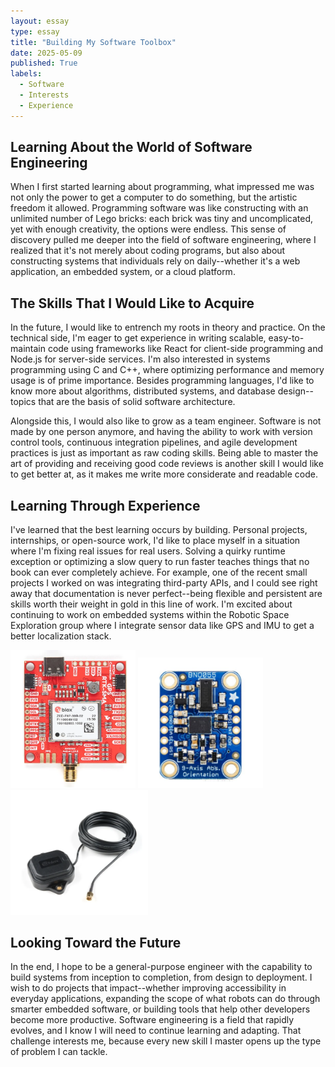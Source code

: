 ```yaml
---
layout: essay
type: essay
title: "Building My Software Toolbox"
date: 2025-05-09
published: True
labels:
  - Software
  - Interests
  - Experience
---
```


## Learning About the World of Software Engineering

When I first started learning about programming, what impressed me was not only the power to get a computer to do something, but the artistic freedom it allowed. Programming software was like constructing with an unlimited number of Lego bricks: each brick was tiny and uncomplicated, yet with enough creativity, the options were endless. This sense of discovery pulled me deeper into the field of software engineering, where I realized that it's not merely about coding programs, but also about constructing systems that individuals rely on daily--whether it's a web application, an embedded system, or a cloud platform.

## The Skills That I Would Like to Acquire

In the future, I would like to entrench my roots in theory and practice. On the technical side, I'm eager to get experience in writing scalable, easy-to-maintain code using frameworks like React for client-side programming and Node.js for server-side services. I'm also interested in systems programming using C and C++, where optimizing performance and memory usage is of prime importance. Besides programming languages, I'd like to know more about algorithms, distributed systems, and database design--topics that are the basis of solid software architecture.

Alongside this, I would also like to grow as a team engineer. Software is not made by one person anymore, and having the ability to work with version control tools, continuous integration pipelines, and agile development practices is just as important as raw coding skills. Being able to master the art of providing and receiving good code reviews is another skill I would like to get better at, as it makes me write more considerate and readable code.

## Learning Through Experience
I've learned that the best learning occurs by building. Personal projects, internships, or open-source work, I'd like to place myself in a situation where I'm fixing real issues for real users. Solving a quirky runtime exception or optimizing a slow query to run faster teaches things that no book can ever completely achieve. For example, one of the recent small projects I worked on was integrating third-party APIs, and I could see right away that documentation is never perfect--being flexible and persistent are skills worth their weight in gold in this line of work. I'm excited about continuing to work on embedded systems within the Robotic Space Exploration group where I integrate sensor data like GPS and IMU to get a better localization stack.

<div class="d-flex gap-3 mb-3">
  <img width="200px" class="rounded" src="../img/zed_f9p.png">
  <img width="200px" class="rounded" src="../img/BNO0855_imu.png">
  <img width="220px" class="rounded" src="../img/GNSS_L1L2_Antenna.png">
</div>

## Looking Toward the Future
In the end, I hope to be a general-purpose engineer with the capability to build systems from inception to completion, from design to deployment. I wish to do projects that impact--whether improving accessibility in everyday applications, expanding the scope of what robots can do through smarter embedded software, or building tools that help other developers become more productive. Software engineering is a field that rapidly evolves, and I know I will need to continue learning and adapting. That challenge interests me, because every new skill I master opens up the type of problem I can tackle.
